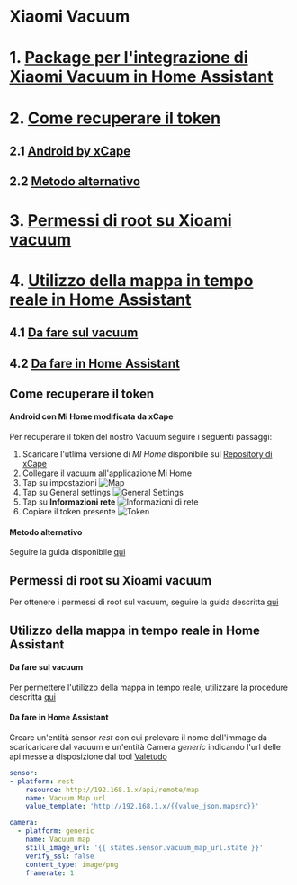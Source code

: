 # Xiaomi Vacuum

# 1. [Package per l'integrazione di Xiaomi Vacuum in Home Assistant](PACKAGE.md)
# 2. [Come recuperare il token](#Come-recuperare-il-token)
## 2.1 [Android by xCape](#Android-con-Mi-Home-modificata-da-xCape)
## 2.2 [Metodo alternativo](#Metodo-alternativo)
# 3. [Permessi di root su Xioami vacuum](#Permessi-di-root-su-Xioami-vacuum)
# 4. [Utilizzo della mappa in tempo reale in Home Assistant](#Utilizzo-della-mappa-in-tempo-reale-in-Home-Assistant)
## 4.1 [Da fare sul vacuum](#Da-fare-sul-vacuum)
## 4.2 [Da fare in Home Assistant](#Da-fare-in-Home-Assistant)

## Come recuperare il token
#### Android con Mi Home modificata da xCape
Per recuperare il token del nostro Vacuum seguire i seguenti passaggi:
1. Scaricare l'utlima versione di _MI Home_ disponibile sul [Repository di xCape](https://t.me/xCrepository)
2. Collegare il vacuum all'applicazione Mi Home
3. Tap su impostazioni ![Map](guida/map.jpg)
4. Tap su General settings ![General Settings](guida/settings.jpg)
5. Tap su **Informazioni rete** ![Informazioni di rete](guida/general.jpg)
6. Copiare il token presente ![Token](guida/network.jpg)

#### Metodo alternativo
Seguire la guida disponibile [qui](https://www.home-assistant.io/components/vacuum.xiaomi_miio/#retrieving-the-access-token)

## Permessi di root su Xioami vacuum
Per ottenere i permessi di root sul vacuum, seguire la guida descritta [qui](https://github.com/dgiese/dustcloud/wiki/VacuumRobots-manual-update-root-Howto)

## Utilizzo della mappa in tempo reale in Home Assistant
#### Da fare sul vacuum
Per permettere l'utilizzo della mappa in tempo reale, utilizzare la procedure descritta [qui](https://github.com/Hypfer/Valetudo/blob/master/README.md)

#### Da fare in Home Assistant
Creare un'entità sensor _rest_ con cui prelevare il nome dell'immage da scaricaricare dal vacuum e un'entità Camera _generic_ indicando l'url delle api messe a disposizione dal tool [Valetudo](#Da-fare-sul-vacuum)
```yaml
sensor:
- platform: rest
    resource: http://192.168.1.x/api/remote/map
    name: Vacuum Map url
    value_template: 'http://192.168.1.x/{{value_json.mapsrc}}'

camera:
  - platform: generic
    name: Vacuum map
    still_image_url: '{{ states.sensor.vacuum_map_url.state }}'
    verify_ssl: false
    content_type: image/png
    framerate: 1
```



